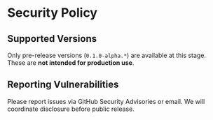 # Security Policy

## Supported Versions
Only pre-release versions (`0.1.0-alpha.*`) are available at this stage.  
These are **not intended for production use**.

## Reporting Vulnerabilities
Please report issues via GitHub Security Advisories or email.
We will coordinate disclosure before public release.
